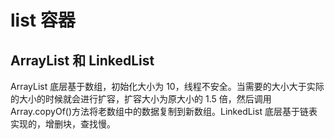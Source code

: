 # list 容器

## ArrayList 和 LinkedList

ArrayList 底层基于数组，初始化大小为 10，线程不安全。当需要的大小大于实际的大小的时候就会进行扩容，扩容大小为原大小的 1.5 倍，然后调用 Array.copyOf()方法将老数组中的数据复制到新数组。LinkedList 底层基于链表实现的，增删块，查找慢。
